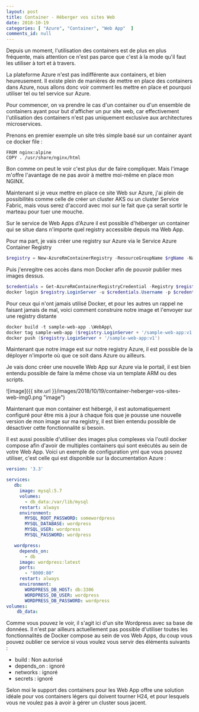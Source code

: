 ```yaml
---
layout: post
title: Container - Héberger vos sites Web
date: 2018-10-19
categories: [ "Azure", "Container", "Web App"  ]
comments_id: null 
---
```


Depuis un moment, l'utilisation des containers est de plus en plus fréquente, mais attention ce n'est pas parce que c'est à la mode qu'il faut les utiliser à tort et à travers.

La plateforme Azure n'est pas indifférente aux containers, et bien heureusement. Il existe plein de manières de mettre en place des containers dans Azure, nous allons donc voir comment les mettre en place et pourquoi utiliser tel ou tel service sur Azure.

Pour commencer, on va prendre le cas d'un container ou d'un ensemble de containers ayant pour but d'afficher un pur site web, car effectivement l'utilisation des containers n'est pas uniquement exclusive aux architectures microservices.

Prenons en premier exemple un site très simple basé sur un container ayant ce docker file :

```docker
FROM nginx:alpine
COPY . /usr/share/nginx/html
```

Bon comme on peut le voir c'est plus dur de faire compliquer. Mais l'image m'offre l'avantage de ne pas avoir à mettre moi-même en place mon NGINX.

Maintenant si je veux mettre en place ce site Web sur Azure, j'ai plein de possibilités comme celle de créer un cluster AKS ou un cluster Service Fabric, mais vous serez d'accord avec moi sur le fait que ça serait sortir le marteau pour tuer une mouche.

Sur le service de Web Apps d'Azure il est possible d'héberger un container qui se situe dans n'importe quel registry accessible depuis ma Web App.

Pour ma part, je vais créer une registry sur Azure via le Service Azure Container Registry

```powershell
$registry = New-AzureRmContainerRegistry -ResourceGroupName $rgName -Name $acrName -EnableAdminUser -Sku Basic
```

Puis j'enregitre ces accès dans mon Docker afin de pouvoir publier mes images dessus.

```powershell
$credentials = Get-AzureRmContainerRegistryCredential -Registry $registry
docker login $registry.LoginServer -u $credentials.Username -p $credentials.Password
```

Pour ceux qui n'ont jamais utilisé Docker, et pour les autres un rappel ne faisant jamais de mal, voici comment construire notre image et l'envoyer sur une registry distante

```powershell
docker build -t sample-web-app .\WebApp\
docker tag sample-web-app ($registry.LoginServer + '/sample-web-app:v1')
docker push ($registry.LoginServer + '/sample-web-app:v1')
```

Maintenant que notre image est sur notre registry Azure, il est possible de la déployer n'importe où que ce soit dans Azure ou ailleurs.  

Je vais donc créer une nouvelle Web App sur Azure via le portail, il est bien entendu possible de faire la même chose via un template ARM ou des scripts.

![image]({{ site.url }}/images/2018/10/19/container-heberger-vos-sites-web-img0.png "image")

Maintenant que mon container est hébergé, il est automatiquement configuré pour être mis à jour à chaque fois que je pousse une nouvelle version de mon image sur ma registry, il est bien entendu possible de désactiver cette fonctionnalité si besoin.

Il est aussi possible d'utiliser des images plus complexes via l'outil docker compose afin d'avoir de multiples containers qui sont exécutés au sein de votre Web App.
Voici un exemple de configuration yml que vous pouvez utiliser, c'est celle qui est disponible sur la documentation Azure :

```yml
version: '3.3'

services:
   db:
     image: mysql:5.7
     volumes:
       - db_data:/var/lib/mysql
     restart: always
     environment:
       MYSQL_ROOT_PASSWORD: somewordpress
       MYSQL_DATABASE: wordpress
       MYSQL_USER: wordpress
       MYSQL_PASSWORD: wordpress

   wordpress:
     depends_on:
       - db
     image: wordpress:latest
     ports:
       - "8000:80"
     restart: always
     environment:
       WORDPRESS_DB_HOST: db:3306
       WORDPRESS_DB_USER: wordpress
       WORDPRESS_DB_PASSWORD: wordpress
volumes:
    db_data:
```

Comme vous pouvez le voir, il s'agit ici d'un site Wordpress avec sa base de données.
Il n'est par ailleurs actuellement pas possible d'utiliser toutes les fonctionnalités de Docker compose au sein de vos Web Apps, du coup vous pouvez oublier ce service si vous voulez vous servir des éléments suivants :

* build : Non autorisé
* depends_on : ignoré
* networks : ignoré
* secrets : ignoré

Selon moi le support des containers pour les Web App offre une solution idéale pour vos containers légers qui doivent tourner H24, et pour lesquels vous ne voulez pas à avoir à gérer un cluster sous jacent.
